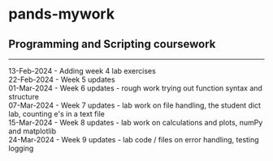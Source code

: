 # pands-mywork
## Programming and Scripting coursework  
***  
13-Feb-2024 - Adding week 4 lab exercises  
22-Feb-2024 - Week 5 updates  
01-Mar-2024 - Week 6 updates - rough work trying out function syntax and structure  
07-Mar-2024 - Week 7 updates - lab work on file handling, the student dict lab, counting e's in a text file  
15-Mar-2024 - Week 8 updates - lab work on calculations and plots, numPy and matplotlib  
24-Mar-2024 - Week 9 updates - lab code / files on error handling, testing logging  